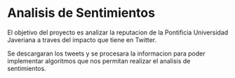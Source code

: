 # Analisis de Sentimientos

El objetivo del proyecto es analizar la reputacion de la Pontificia Universidad Javeriana a traves del impacto que tiene en Twitter.

Se descargaran los tweets y se procesara la informacion para poder implementar algoritmos que nos permitan realizar el analisis de sentimientos.